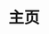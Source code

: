 ---
home: true
layout: BlogHome
icon: home
title: 主页
heroImage: https://cdn.alomerry.com/blog/avatar.png
heroImageStyle: "border-radius: 50%;"
heroText: 时日无多
tagline: Keep Working And Never Give Up！
bgImage: http://file.mo7.cc/api/public/bz
heroFullScreen: false
projects:
  - icon: project
    name: algorithm
    desc: PAT、LeetCode 题解
    link: https://github.com/alomerry/algorithm

  - icon: link
    name: Link
    desc: 链接详细描述
    link: /links

  - icon: book
    name: 书籍名称
    desc: 书籍详细描述
    link: https://你的书籍链接

  - icon: article
    name: 文章名称
    desc: 文章详细描述
    link: https://你的文章链接

  - icon: friend
    name: 伙伴名称
    desc: 伙伴详细介绍
    link: https://你的伙伴链接

  - icon: friend
    name: 自定义项目/logo.svg
    desc: 自定义详细介绍
    link: https://你的自定义链接

footer: '<a href="http://beian.miit.gov.cn/" rel="noopener noreferrer" target="_blank">备案号: xxxx</a> | <a href="/about/">关于网站</a>'
---